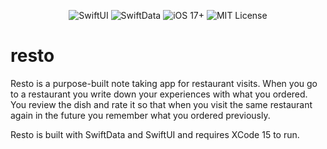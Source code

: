 <p align="center">
    <img src="https://img.shields.io/badge/SwiftUI-black?logo=swift" alt="SwiftUI">
    <img src="https://img.shields.io/badge/SwiftData-black?logo=swift" alt="SwiftData">
    <img src="https://img.shields.io/badge/iOS-13%2B-blue?logo=apple" alt="iOS 17+">
    <img src="https://img.shields.io/badge/License-MIT-lightgrey" alt="MIT License">
</p>

# resto

Resto is a purpose-built note taking app for restaurant visits. When you go to a restaurant you write down your experiences with what you ordered. You review the dish and rate it so that when you visit the same restaurant again in the future you remember what you ordered previously.

Resto is built with SwiftData and SwiftUI and requires XCode 15 to run.

<p align="center">
  	<img width=“147.375" height=“319.5" src="./assets/main_screen.png”>
</p>